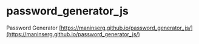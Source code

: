 # password_generator_js
Password Generator [https://maninserg.github.io/password_generator_js/](https://maninserg.github.io/password_generator_js/)

